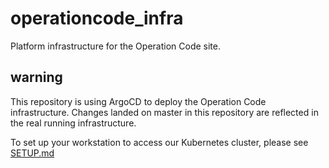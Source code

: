 # operationcode_infra
Platform infrastructure for the Operation Code site.


## warning

This repository is using ArgoCD to deploy the Operation Code infrastructure. Changes landed on master in this repository are reflected in the real running infrastructure.

To set up your workstation to access our Kubernetes cluster, please see [SETUP.md](SETUP.md) 

